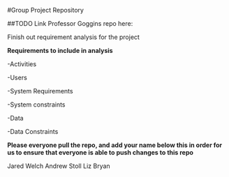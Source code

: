 #Group Project Repository

##TODO
Link Professor Goggins repo here:

Finish out requirement analysis for the project

**Requirements to include in analysis**

-Activities 

-Users

-System Requirements

-System constraints

-Data 

-Data Constraints

**Please everyone pull the repo, and add your name below this in order for us to ensure
that everyone is able to push changes to this repo**

Jared Welch
Andrew Stoll
Liz Bryan
